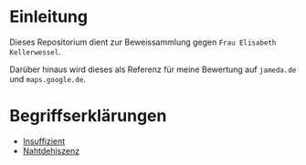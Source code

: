 # Einleitung
Dieses Repositorium dient zur Beweissammlung gegen `Frau Elisabeth Kellerwessel`.

Darüber hinaus wird dieses als Referenz für meine Bewertung auf `jameda.de` und `maps.google.de`.

# Begriffserklärungen
* [Insuffizient](https://flexikon.doccheck.com/de/Insuffizient)
* [Nahtdehiszenz](https://flexikon.doccheck.com/de/Nahtdehiszenz)
